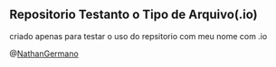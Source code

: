 ## Repositorio Testanto o Tipo de Arquivo(.io)

criado apenas para testar o uso do repsitorio com meu nome com .io

@[NathanGermano](https://github.com/nathangermano)